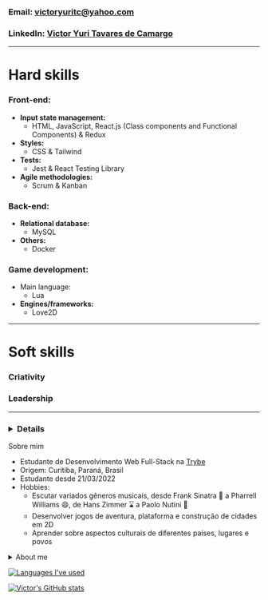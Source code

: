 
### Email: victoryuritc@yahoo.com
### LinkedIn: [Victor Yuri Tavares de Camargo](https://www.linkedin.com/in/victor-yuri-tavares-de-camargo/)

- - - -

# Hard skills

### Front-end:
* **Input state management:**
   * HTML, JavaScript, React.js (Class components and Functional Components) & Redux
* **Styles:**
   * CSS & Tailwind
* **Tests:**
   * Jest & React Testing Library
* **Agile methodologies:**
   * Scrum & Kanban

### Back-end:
* **Relational database:**
   * MySQL
* **Others:**
   * Docker

### **Game development:**
* Main language:
   * Lua
* **Engines/frameworks:**
   * Love2D

- - - -

# Soft skills

### Criativity
### Leadership

- - - -

### **<details>**
<summary>Sobre mim</summary>

* Estudante de Desenvolvimento Web Full-Stack na [Trybe](https://github.com/tryber)
* Origem: Curitiba, Paraná, Brasil
* Estudante desde 21/03/2022
* Hobbies:
   * Escutar variados gêneros musicais, desde Frank Sinatra :tophat: a Pharrell Williams :smile:, de Hans Zimmer :hourglass: a Paolo Nutini :scotland:
   * Desenvolver jogos de aventura, plataforma e construção de cidades em 2D
   * Aprender sobre aspectos culturais de diferentes países, lugares e povos

</details>

<details>
<summary> About me </summary>
<br>
 
* Full-stack Web Development student at [Trybe](https://github.com/tryber)
* Origin: Curitiba, Paraná, Brasil
* Student since 03/21/2022
* Hobbies:
   * Listening diversified music genres, from Frank Sinatra :tophat: to Pharrell Williams :smile:, from Hans Zimmer :hourglass: to Paolo Nutini :scotland:
   * Developing 2D adventure, platform and city-building games
   * Learning about cultural aspects from different countries, places and people
</details>

[![Languages I've used](https://github-readme-stats.vercel.app/api/top-langs/?username=VictorYuriTC)](https://github.com/anuraghazra/github-readme-stats)

[![Victor's GitHub stats](https://github-readme-stats.vercel.app/api?username=VictorYuriTC)](https://github.com/anuraghazra/github-readme-stats)


<!--
**VictorYuriTC/VictorYuriTC** is a ✨ _special_ ✨ repository because its `README.md` (this file) appears on your GitHub profile.

Here are some ideas to get you started:

- 🔭 I’m currently working on ...
- 🌱 I’m currently learning ...
- 👯 I’m looking to collaborate on ...
- 🤔 I’m looking for help with ...
- 💬 Ask me about ...
- 📫 How to reach me: ...
- 😄 Pronouns: ...
- ⚡ Fun fact: ...
-->
